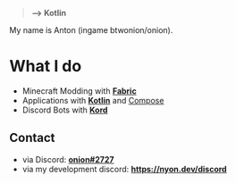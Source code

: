 > **--> Kotlin**

My name is Anton (ingame btwonion/onion). 

# What I do
- Minecraft Modding with [**Fabric**](https://fabricmc.net)
- Applications with [**Kotlin**](https://kotlinlang.org) and [Compose](https://github.com/JetBrains/compose-jb)
- Discord Bots with [**Kord**](https://github.com/kordlib/kord)

## Contact
- via Discord: [**onion#2727**](https://discord.com/users/645263163411005440)
- via my development discord: **https://nyon.dev/discord**